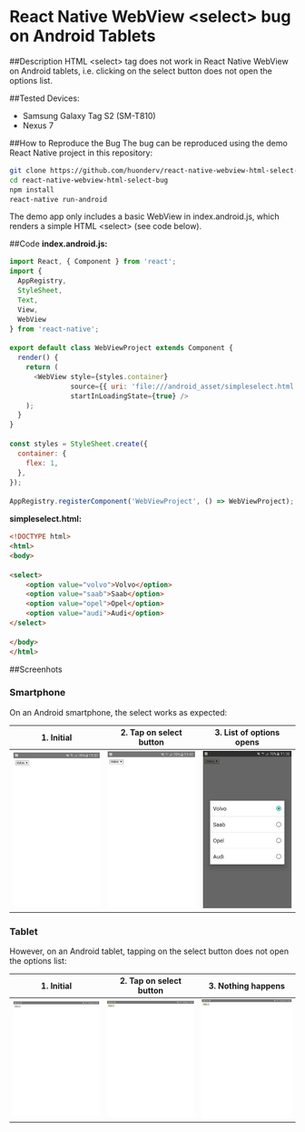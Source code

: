# React Native WebView <select\> bug on Android Tablets

##Description
HTML <select\> tag does not work in React Native WebView on Android tablets, i.e. clicking on the select button does not open the options list.

##Tested Devices:
- Samsung Galaxy Tag S2 (SM-T810)
- Nexus 7

##How to Reproduce the Bug 
The bug can be reproduced using the demo React Native project in this repository:

```bash
git clone https://github.com/huonderv/react-native-webview-html-select-bug.git
cd react-native-webview-html-select-bug
npm install
react-native run-android
```

The demo app only includes a basic WebView in index.android.js, which renders a simple HTML <select\> (see code below).


##Code
__index.android.js:__
```javascript
import React, { Component } from 'react';
import {
  AppRegistry,
  StyleSheet,
  Text,
  View,
  WebView
} from 'react-native';

export default class WebViewProject extends Component {
  render() {
    return (
      <WebView style={styles.container}
               source={{ uri: 'file:///android_asset/simpleselect.html'}}
               startInLoadingState={true} />
    );
  }
}

const styles = StyleSheet.create({
  container: {
    flex: 1,
  },
});

AppRegistry.registerComponent('WebViewProject', () => WebViewProject);
```

__simpleselect.html:__
```html
<!DOCTYPE html>
<html>
<body>

<select>
    <option value="volvo">Volvo</option>
    <option value="saab">Saab</option>
    <option value="opel">Opel</option>
    <option value="audi">Audi</option>
</select>

</body>
</html>
```

##Screenhots
### Smartphone
On an Android smartphone, the select works as expected:

| 1. Initial | 2. Tap on select button | 3. List of options opens |
|---|---|---|
| <kbd><img src="/screenshots/react-native-webview-select-smartphone-1.png?raw=true" alt="Initial" width="200"></kbd>| <kbd><img src="/screenshots/react-native-webview-select-smartphone-2.png?raw=true" alt="Tap on select button" width="200"></kbd> | <kbd><img src="/screenshots/react-native-webview-select-smartphone-3.png?raw=true" alt="List of options opens" width="200"></kbd> |


### Tablet
However, on an Android tablet, tapping on the select button does not open the options list:

| 1. Initial | 2. Tap on select button | 3. Nothing happens |
|---|---|---|
| <kbd><img src="/screenshots/react-native-webview-select-tablet-1.png?raw=true" alt="Initial" width="200"></kbd>| <kbd><img src="/screenshots/react-native-webview-select-tablet-2.png?raw=true" alt="Tap on select button" width="200"></kbd> | <kbd><img src="/screenshots/react-native-webview-select-tablet-3.png?raw=true" alt="Nothing happens" width="200"></kbd> |
